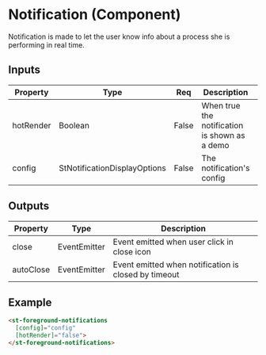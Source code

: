 # Notification (Component)

   Notification is made to let the user know info about a process she is performing in real time.

## Inputs

| Property      | Type                         | Req   | Description                                                                                                                                     | Default |
| ------------- | ---------------------------- | ----- | ----------------------------------------------------------------------------------------------------------------------------------------------- | ------- |
| hotRender     | Boolean                      | False | When true the notification is shown as a demo                                                                                                             | false   |
| config        | StNotificationDisplayOptions | False | The notification's config 


## Outputs

| Property | Type              | Description                                  |
| -------- | ----------------- | -------------------------------------------- |
| close    | EventEmitter      | Event emitted when user click in close icon |
| autoClose| EventEmitter      | Event emitted when notification is closed by timeout         |

## Example


```html
<st-foreground-notifications 
  [config]="config"
  [hotRender]="false">
</st-foreground-notifications>
```

